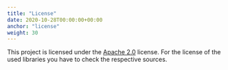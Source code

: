 ```yaml
---
title: "License"
date: 2020-10-28T00:00:00+00:00
anchor: "license"
weight: 30
---
```


This project is licensed under the [Apache 2.0](https://github.com/promhippie/hcloud_exporter/blob/master/LICENSE) license. For the license of the used libraries you have to check the respective sources.
